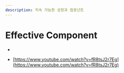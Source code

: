 ```yaml
---
description: 지속 가능한 성장과 컴포넌트
---
```


# Effective Component

*

















* [https://www.youtube.com/watch?v=fR8tsJ2r7Eg](https://www.youtube.com/watch?v=fR8tsJ2r7Eg)
